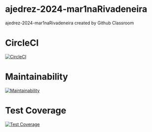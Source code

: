# ajedrez-2024-mar1naRivadeneira
ajedrez-2024-mar1naRivadeneira created by Github Classroom

# CircleCI
[![CircleCI](https://dl.circleci.com/status-badge/img/gh/um-computacion-tm/ajedrez-2024-mar1naRivadeneira/tree/main.svg?style=svg)](https://dl.circleci.com/status-badge/redirect/gh/um-computacion-tm/ajedrez-2024-mar1naRivadeneira/tree/main)

# Maintainability 
[![Maintainability](https://api.codeclimate.com/v1/badges/fd901bfd7f32f49569e7/maintainability)](https://codeclimate.com/github/um-computacion-tm/ajedrez-2024-mar1naRivadeneira/maintainability)

# Test Coverage 
[![Test Coverage](https://api.codeclimate.com/v1/badges/fd901bfd7f32f49569e7/test_coverage)](https://codeclimate.com/github/um-computacion-tm/ajedrez-2024-mar1naRivadeneira/test_coverage)
